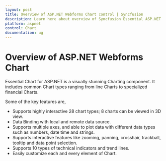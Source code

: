 ```yaml
---
layout: post
title: Overview of ASP.NET Webforms Chart control | Syncfusion
description: Learn here about overview of Syncfusion Essential ASP.NET Webforms Chart control, its elements and more.
platform: aspnet
control: Chart
documentation: ug
---
```


# Overview of ASP.NET Webforms Chart

Essential Chart for ASP.NET is a visually stunning Charting component. It includes common Chart types ranging from line Charts to specialized financial Charts.

Some of the key features are,

* Supports highly interactive 28 chart types; 8 charts can be viewed in 3D view.
* Data Binding with local and remote data source.
* Supports multiple axes, and able to plot data with different data types such as numbers, date time and strings.
* Supports interactive features like zooming, panning, crosshair, trackball, tooltip and data point selection.
* Supports 10 types of technical indicators and trend lines.
* Easily customize each and every element of Chart.

